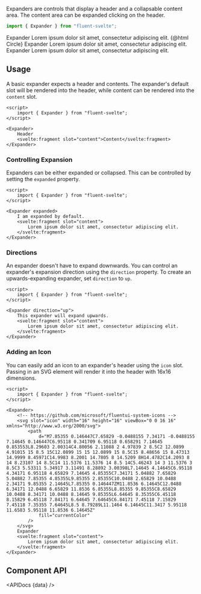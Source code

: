 <script lang="ts">
    import { Expander } from "$lib";
    import { Showcase, APIDocs } from "$site/lib";

    import Circle from "@fluentui/svg-icons/icons/circle_16_regular.svg?raw";

    import data from "$lib/Expander/Expander.svelte?raw&sveld";
</script>

Expanders are controls that display a header and a collapsable content area. The content area can be expanded clicking on the header.

```ts
import { Expander } from "fluent-svelte";
```

<Showcase style="block-size: 360px;" repl="78aa3269aba34022a958311963520428">
    <Expander>
        Expander
        <svelte:fragment slot="content">
            Lorem ipsum dolor sit amet, consectetur adipiscing elit.
        </svelte:fragment>
    </Expander>
    <Expander>
        <svelte:fragment slot="icon">
            {@html Circle}
        </svelte:fragment>
        Expander
        <svelte:fragment slot="content">
            Lorem ipsum dolor sit amet, consectetur adipiscing elit.
        </svelte:fragment>
    </Expander>
    <Expander direction="up">
        Expander
        <svelte:fragment slot="content">
            Lorem ipsum dolor sit amet, consectetur adipiscing elit.
        </svelte:fragment>
    </Expander>
</Showcase>

## Usage

A basic expander expects a header and contents. The expander's default slot will be rendered into the header, while content can be rendered into the `content` slot.

```svelte example
<script>
	import { Expander } from "fluent-svelte";
</script>

<Expander>
	Header
	<svelte:fragment slot="content">Content</svelte:fragment>
</Expander>
```

### Controlling Expansion

Expanders can be either expanded or collapsed. This can be controlled by setting the `expanded` property.

```svelte example
<script>
	import { Expander } from "fluent-svelte";
</script>

<Expander expanded>
	I am expanded by default.
	<svelte:fragment slot="content">
		Lorem ipsum dolor sit amet, consectetur adipiscing elit.
	</svelte:fragment>
</Expander>
```

### Directions

An expander doesn't have to expand downwards. You can control an expander's expansion direction using the `direction` property. To create an upwards-expanding expander, set `direction` to `up`.

```svelte example
<script>
	import { Expander } from "fluent-svelte";
</script>

<Expander direction="up">
	This expander will expand upwards.
	<svelte:fragment slot="content">
		Lorem ipsum dolor sit amet, consectetur adipiscing elit.
	</svelte:fragment>
</Expander>
```

### Adding an Icon

You can easily add an icon to an expander's header using the `icon` slot. Passing in an SVG element will render it into the header with 16x16 dimensions.

```svelte example
<script>
	import { Expander } from "fluent-svelte";
</script>

<Expander>
	<!-- https://github.com/microsoft/fluentui-system-icons -->
	<svg slot="icon" width="16" height="16" viewBox="0 0 16 16" xmlns="http://www.w3.org/2000/svg">
		<path
			d="M7.85355 0.146447C7.65829 -0.0488155 7.34171 -0.0488155 7.14645 0.146447C6.95118 0.341709 6.95118 0.658291 7.14645 0.853553L8.29603 2.00314C4.80056 2.11088 2 4.97839 2 8.5C2 12.0899 4.91015 15 8.5 15C12.0899 15 15 12.0899 15 8.5C15 8.48656 15 8.47313 14.9999 8.45971C14.9983 8.2001 14.7805 8 14.5209 8H14.4782C14.2093 8 14 8.23107 14 8.5C14 11.5376 11.5376 14 8.5 14C5.46243 14 3 11.5376 3 8.5C3 5.53311 5.34917 3.11491 8.28892 3.00398L7.14645 4.14645C6.95118 4.34171 6.95118 4.65829 7.14645 4.85355C7.34171 5.04882 7.65829 5.04882 7.85355 4.85355L9.85355 2.85355C10.0488 2.65829 10.0488 2.34171 9.85355 2.14645L7.85355 0.146447ZM11.8536 6.14645C12.0488 6.34171 12.0488 6.65829 11.8536 6.85355L8.85355 9.85355C8.65829 10.0488 8.34171 10.0488 8.14645 9.85355L6.64645 8.35355C6.45118 8.15829 6.45118 7.84171 6.64645 7.64645C6.84171 7.45118 7.15829 7.45118 7.35355 7.64645L8.5 8.79289L11.1464 6.14645C11.3417 5.95118 11.6583 5.95118 11.8536 6.14645Z"
			fill="currentColor"
		/>
	</svg>
	Expander
	<svelte:fragment slot="content">
		Lorem ipsum dolor sit amet, consectetur adipiscing elit.
	</svelte:fragment>
</Expander>
```

## Component API

<APIDocs {data} />
